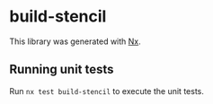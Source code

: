 # build-stencil

This library was generated with [Nx](https://nx.dev).

## Running unit tests

Run `nx test build-stencil` to execute the unit tests.
